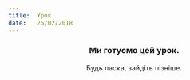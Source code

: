 ```yaml
---
title:  Урок
date:   25/02/2018
---
```


### <center>Ми готуємо цей урок.</center>
<center>Будь ласка, зайдіть пізніше.</center>